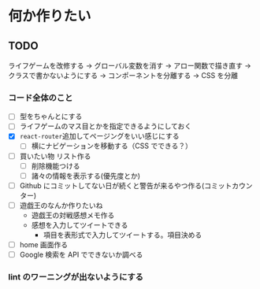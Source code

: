 # 何か作りたい

## TODO

ライフゲームを改修する → グローバル変数を消す → アロー関数で描き直す → クラスで書かないようにする → コンポーネントを分離する → CSS を分離

### コード全体のこと

- [ ] 型をちゃんとにする
- [ ] ライフゲームのマス目とかを指定できるようにしておく
- [x] `react-router`追加してページングをいい感じにする
  - [ ] 横にナビゲーションを移動する（CSS でできる？）
- [ ] 買いたい物 リスト作る
  - [ ] 削除機能つける
  - [ ] 諸々の情報を表示する(優先度とか)
- [ ] Github にコミットしてない日が続くと警告が来るやつ作る(コミットカウンター)
- [ ] 遊戯王のなんか作りたいね
  - 遊戯王の対戦感想メモ作る
  - 感想を入力してツイートできる
    - 項目を表形式で入力してツイートする。項目決める
- [ ] home 画面作る
- [ ] Google 検索を API でできないか調べる

### lint のワーニングが出ないようにする

